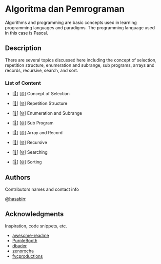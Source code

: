 # Algoritma dan Pemrograman

Algorithms and programming are basic concepts used in learning programming languages and paradigms. The programming language used in this case is Pascal.

## Description

There are several topics discussed here including the concept of selection, repetition structure, enumeration and subrange, sub programs, arrays and records, recursive, search, and sort.

### List of Content

* [[📂](https://github.com/belajarstatistik/Algoritma-Pemrograman/tree/main/1.%20Konsep%20Pemilihan)] [[🌐](https://www.belajarstatistik.com/blog/category/komputasi/algoritma-pemrograman/konsep-pemilihan/)] Concept of Selection
* [[📂](https://github.com/belajarstatistik/Algoritma-Pemrograman/tree/main/2.%20Struktur%20Pengulangan)] [[🌐](https://www.belajarstatistik.com/blog/category/komputasi/algoritma-pemrograman/struktur-perulangan/)] Repetition Structure
* [[📂](https://github.com/belajarstatistik/Algoritma-Pemrograman/tree/main/3.%20Enumerasi%20dan%20Subrange)] [[🌐](https://www.belajarstatistik.com/blog/category/komputasi/algoritma-pemrograman/enumerasi-dan-subrange/)] Enumeration and Subrange

* [[📂](https://github.com/belajarstatistik/Algoritma-Pemrograman/tree/main/4.%20Subprogram)] [[🌐](https://www.belajarstatistik.com/blog/category/komputasi/algoritma-pemrograman/subprogram/)] Sub Program

* [[📂](https://github.com/belajarstatistik/Algoritma-Pemrograman/tree/main/5.%20Array%20dan%20Record)] [[🌐](https://www.belajarstatistik.com/blog/category/komputasi/algoritma-pemrograman/array-dan-record/)] Array and Record

* [[📂](https://github.com/belajarstatistik/Algoritma-Pemrograman/tree/main/6.%20Rekursif)] [[🌐](https://www.belajarstatistik.com/blog/category/komputasi/algoritma-pemrograman/rekursif/)] Recursive

* [[📂](https://github.com/belajarstatistik/Algoritma-Pemrograman/tree/main/7.%20Pencarian)] [[🌐](https://www.belajarstatistik.com/blog/category/komputasi/algoritma-pemrograman/pencarian/)] Searching

* [[📂](https://github.com/belajarstatistik/Algoritma-Pemrograman/tree/main/8.%20Pengurutan)] [[🌐](https://www.belajarstatistik.com/blog/category/komputasi/algoritma-pemrograman/pengurutan/)] Sorting


## Authors

Contributors names and contact info
  
[@hasabirr](https://instagram.com/hasabirr)

## Acknowledgments

Inspiration, code snippets, etc.
* [awesome-readme](https://github.com/matiassingers/awesome-readme)
* [PurpleBooth](https://gist.github.com/PurpleBooth/109311bb0361f32d87a2)
* [dbader](https://github.com/dbader/readme-template)
* [zenorocha](https://gist.github.com/zenorocha/4526327)
* [fvcproductions](https://gist.github.com/fvcproductions/1bfc2d4aecb01a834b46)
